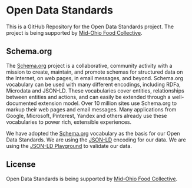 # Open Data Standards

This is a GitHub Repository for the Open Data Standards project. The project is being supported by [Mid-Ohio Food Collective](https://www.mofc.org/).

## Schema.org

The [Schema.org](https://schema.org/) project is a collaborative, community activity with a mission to create, maintain, and promote schemas for structured data on the Internet, on web pages, in email messages, and beyond. Schema.org vocabulary can be used with many different encodings, including RDFa, Microdata and JSON-LD. These vocabularies cover entities, relationships between entities and actions, and can easily be extended through a well-documented extension model. Over 10 million sites use Schema.org to markup their web pages and email messages. Many applications from Google, Microsoft, Pinterest, Yandex and others already use these vocabularies to power rich, extensible experiences.

We have adopted the [Schema.org](https://schema.org/) vocabulary as the basis for our Open Data Standards. We are using the [JSON-LD](https://json-ld.org/) encoding for our data. We are using the [JSON-LD Playground](https://json-ld.org/playground/) to validate our data.

## License

Open Data Standards is being supported by [Mid-Ohio Food Collective](https://www.mofc.org/).